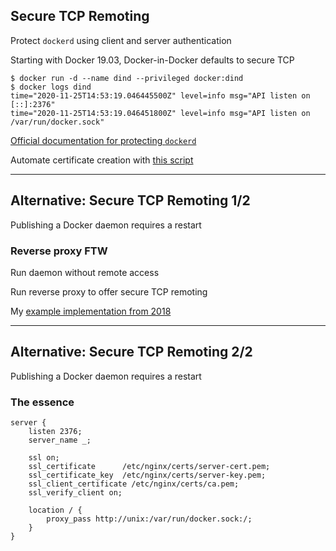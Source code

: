 ## Secure TCP Remoting

Protect `dockerd` using client and server authentication

Starting with Docker 19.03, Docker-in-Docker defaults to secure TCP

```
$ docker run -d --name dind --privileged docker:dind
$ docker logs dind
time="2020-11-25T14:53:19.046445500Z" level=info msg="API listen on [::]:2376"
time="2020-11-25T14:53:19.046451800Z" level=info msg="API listen on /var/run/docker.sock"
```

[Official documentation for protecting `dockerd`](https://docs.docker.com/engine/security/https/)

Automate certificate creation with [this script](https://github.com/nicholasdille/scripts/blob/master/docker/tls.sh)

---

## Alternative: Secure TCP Remoting 1/2

Publishing a Docker daemon requires a restart

### Reverse proxy FTW

Run daemon without remote access

Run reverse proxy to offer secure TCP remoting

My [example implementation from 2018](https://dille.name/blog/2018/11/18/publishing-the-docker-daemon-using-a-containerized-reverse-proxy/)

---

## Alternative: Secure TCP Remoting 2/2

Publishing a Docker daemon requires a restart

### The essence

```
server {
    listen 2376;
    server_name _;

    ssl on;
    ssl_certificate      /etc/nginx/certs/server-cert.pem;
    ssl_certificate_key  /etc/nginx/certs/server-key.pem;
    ssl_client_certificate /etc/nginx/certs/ca.pem;
    ssl_verify_client on;

    location / {
        proxy_pass http://unix:/var/run/docker.sock:/;
    }
}
```
